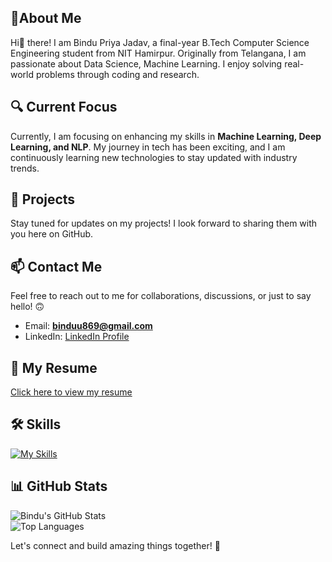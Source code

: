 

## 💫About Me  
Hi👋 there! I am Bindu Priya Jadav, a final-year B.Tech Computer Science Engineering student from NIT Hamirpur. Originally from Telangana, I am passionate about Data Science, Machine Learning. I enjoy solving real-world problems through coding and research.  

## 🔍 Current Focus  
Currently, I am focusing on enhancing my skills in **Machine Learning, Deep Learning, and NLP**. My journey in tech has been exciting, and I am continuously learning new technologies to stay updated with industry trends.  

## 🚀 Projects  
Stay tuned for updates on my projects! I look forward to sharing them with you here on GitHub. 
  

## 📫 Contact Me  
Feel free to reach out to me for collaborations, discussions, or just to say hello! 🙃  
- Email: **binduu869@gmail.com**  
- LinkedIn: [LinkedIn Profile](https://www.linkedin.com/in/jadav-bindu-priya-277a0934b?utm_source=share&utm_campaign=share_via&utm_content=profile&utm_medium=android_app)  
 

## 📄 My Resume  
[Click here to view my resume](https://your-resume-link.com)  

 ## 🛠️ Skills  

[![My Skills](https://skillicons.dev/icons?i=python,cpp,html,css,js,react,nextjs,nodejs,mongodb,mysql,git,github,bootstrap,express,jquery,tailwind,vscode,tensorflow,keras)](https://github.com/jadavbindupriya)  





## 📊 GitHub Stats  
![Bindu's GitHub Stats](https://github-readme-stats.vercel.app/api?username=jadavbindupriya&show_icons=true&theme=radical)  
![Top Languages](https://github-readme-stats.vercel.app/api/top-langs/?username=jadavbindupriya&layout=compact)   

Let's connect and build amazing things together! 🚀  

<!--
**jadavbindupriya/jadavbindupriya** is a ✨ _special_ ✨ repository because its `README.md` (this file) appears on your GitHub profile.
